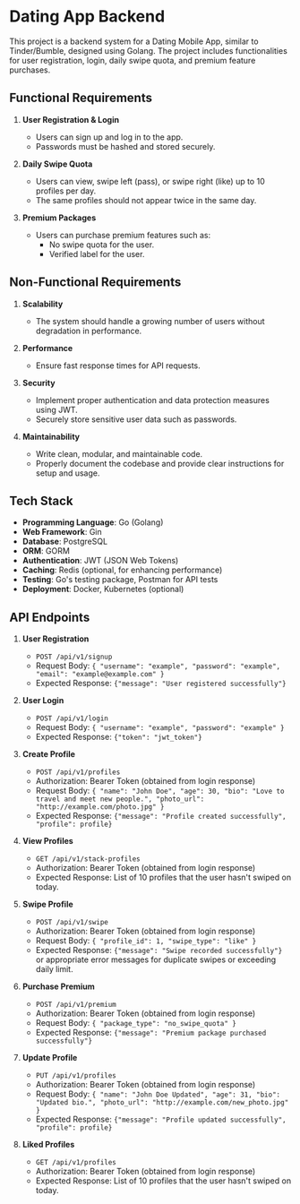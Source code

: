 # Dating App Backend

This project is a backend system for a Dating Mobile App, similar to Tinder/Bumble, designed using Golang. The project includes functionalities for user registration, login, daily swipe quota, and premium feature purchases.

## Functional Requirements

1. **User Registration & Login**
    - Users can sign up and log in to the app.
    - Passwords must be hashed and stored securely.

2. **Daily Swipe Quota**
    - Users can view, swipe left (pass), or swipe right (like) up to 10 profiles per day.
    - The same profiles should not appear twice in the same day.

3. **Premium Packages**
    - Users can purchase premium features such as:
        - No swipe quota for the user.
        - Verified label for the user.

## Non-Functional Requirements

1. **Scalability**
    - The system should handle a growing number of users without degradation in performance.

2. **Performance**
    - Ensure fast response times for API requests.

3. **Security**
    - Implement proper authentication and data protection measures using JWT.
    - Securely store sensitive user data such as passwords.

4. **Maintainability**
    - Write clean, modular, and maintainable code.
    - Properly document the codebase and provide clear instructions for setup and usage.

## Tech Stack

- **Programming Language**: Go (Golang)
- **Web Framework**: Gin
- **Database**: PostgreSQL
- **ORM**: GORM
- **Authentication**: JWT (JSON Web Tokens)
- **Caching**: Redis (optional, for enhancing performance)
- **Testing**: Go's testing package, Postman for API tests
- **Deployment**: Docker, Kubernetes (optional)

## API Endpoints

1. **User Registration**
   - `POST /api/v1/signup`
   - Request Body: `{ "username": "example", "password": "example", "email": "example@example.com" }`
   - Expected Response: `{"message": "User registered successfully"}`

2. **User Login**
   - `POST /api/v1/login`
   - Request Body: `{ "username": "example", "password": "example" }`
   - Expected Response: `{"token": "jwt_token"}`

3. **Create Profile**
   - `POST /api/v1/profiles`
   - Authorization: Bearer Token (obtained from login response)
   - Request Body: `{ "name": "John Doe", "age": 30, "bio": "Love to travel and meet new people.", "photo_url": "http://example.com/photo.jpg" }`
   - Expected Response: `{"message": "Profile created successfully", "profile": profile}`

4. **View Profiles**
   - `GET /api/v1/stack-profiles`
   - Authorization: Bearer Token (obtained from login response)
   - Expected Response: List of 10 profiles that the user hasn't swiped on today.

5. **Swipe Profile**
   - `POST /api/v1/swipe`
   - Authorization: Bearer Token (obtained from login response)
   - Request Body: `{ "profile_id": 1, "swipe_type": "like" }`
   - Expected Response: `{"message": "Swipe recorded successfully"}` or appropriate error messages for duplicate swipes or exceeding daily limit.

6. **Purchase Premium**
   - `POST /api/v1/premium`
   - Authorization: Bearer Token (obtained from login response)
   - Request Body: `{ "package_type": "no_swipe_quota" }`
   - Expected Response: `{"message": "Premium package purchased successfully"}`

7. **Update Profile**
   - `PUT /api/v1/profiles`
   - Authorization: Bearer Token (obtained from login response)
   - Request Body: `{ "name": "John Doe Updated", "age": 31, "bio": "Updated bio.", "photo_url": "http://example.com/new_photo.jpg" }`
   - Expected Response: `{"message": "Profile updated successfully", "profile": profile}`

8. **Liked Profiles**
   - `GET /api/v1/profiles`
   - Authorization: Bearer Token (obtained from login response)
   - Expected Response: List of 10 profiles that the user hasn't swiped on today.